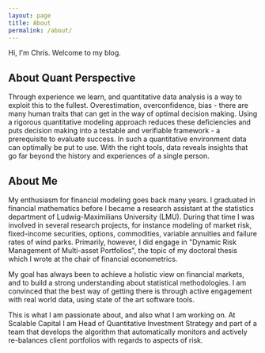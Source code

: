 ```yaml
---
layout: page
title: About
permalink: /about/
---
```


Hi, I'm Chris. Welcome to my blog.


## About Quant Perspective

Through experience we learn, and quantitative data analysis is a way
to exploit this to the fullest. Overestimation, overconfidence, bias -
there are many human traits that can get in the way of optimal
decision making. Using a rigorous quantitative modeling approach
reduces these deficiencies and puts decision making into a testable
and verifiable framework - a prerequisite to evaluate success. In such
a quantitative environment data can optimally be put to use. With the
right tools, data reveals insights that go far beyond the history and
experiences of a single person.


## About Me

My enthusiasm for financial modeling goes back many years. I graduated
in financial mathematics before I became a research assistant at the
statistics department of Ludwig-Maximilians University (LMU). During
that time I was involved in several research projects, for instance
modeling of market risk, fixed-income securities, options,
commodities, variable annuities and failure rates of wind parks.
Primarily, however, I did engage in "Dynamic Risk Management of
Multi-asset Portfolios", the topic of my doctoral thesis which I wrote
at the chair of financial econometrics.


My goal has always been to achieve a holistic view on financial
markets, and to build a strong understanding about statistical
methodologies. I am convinced that the best way of getting there is
through active engagement with real world data, using state of the art
software tools.


This is what I am passionate about, and also what I am working on. At
Scalable Capital I am Head of Quantitative Investment Strategy and
part of a team that develops the algorithm that automatically monitors
and actively re-balances client portfolios with regards to aspects of
risk.

